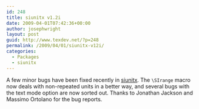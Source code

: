 ```yaml
---
id: 248
title: siunitx v1.2i
date: 2009-04-01T07:42:36+00:00
author: josephwright
layout: post
guid: http://www.texdev.net/?p=248
permalink: /2009/04/01/siunitx-v12i/
categories:
  - Packages
  - siunitx
---
```

A few minor bugs have been fixed recently in <a title="A comprehensive (SI) units package" href="http://www.ctan.org/pkg/siunitx">siunitx</a>. The <code>\SIrange</code> macro now deals with non-repeated units in a better way, and several bugs with the text mode option are now sorted out. Thanks to Jonathan Jackson and Massimo Ortolano for the bug reports.